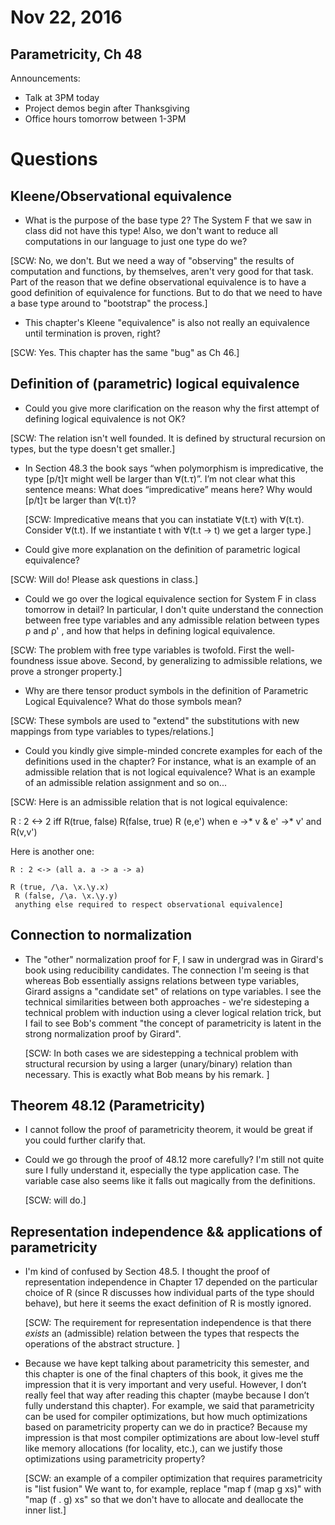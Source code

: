 # Nov 22, 2016

## Parametricity, Ch 48

Announcements:

- Talk at 3PM today 
- Project demos begin after Thanksgiving
- Office hours tomorrow between 1-3PM

# Questions

## Kleene/Observational equivalence

- What is the purpose of the base type 2? The System F that we saw in class
  did not have this type! Also, we don't want to reduce all computations in
  our language to just one type do we?

[SCW: No, we don't. But we need a way of "observing" the results of
computation and functions, by themselves, aren't very good for that task. Part
of the reason that we define observational equivalence is to have a good
definition of equivalence for functions. But to do that we need to have a base
type around to "bootstrap" the process.]

- This chapter's Kleene "equivalence" is also not really an equivalence until
  termination is proven, right?

[SCW: Yes. This chapter has the same "bug" as Ch 46.]


## Definition of (parametric) logical equivalence

- Could you give more clarification on the reason why the first attempt of
  defining logical equivalence is not OK?

[SCW: The relation isn't well founded. It is defined by structural recursion
on types, but the type doesn't get smaller.]

- In Section 48.3 the book says “when polymorphism is impredicative, the type
  [p/t]τ might well be larger than ∀(t.τ)”. I’m not clear what this sentence
  means: What does “impredicative” means here? Why would [p/t]τ be larger than
  ∀(t.τ)?

  [SCW: Impredicative means that you can instatiate ∀(t.τ) with ∀(t.τ).
  Consider ∀(t.t). If we instantiate t with ∀(t.t -> t) we get a larger type.]

- Could give more explanation on the definition of parametric logical
  equivalence?

[SCW: Will do! Please ask questions in class.]

- Could we go over the logical equivalence section for System F in class
  tomorrow in detail? In particular, I don't quite understand the connection
  between free type variables and any admissible relation between types ρ​ and
  ρ'​ , and how that helps in defining logical equivalence.

[SCW: The problem with free type variables is twofold. First the
well-foundness issue above. Second, by generalizing to admissible relations,
we prove a stronger property.]

- Why are there tensor product symbols in the definition of Parametric Logical
  Equivalence? What do those symbols mean?

[SCW: These symbols are used to "extend" the substitutions with new mappings
from type variables to types/relations.]

- Could you kindly give simple-minded concrete examples for each of the
  definitions used in the chapter? For instance, what is an example of an
  admissible relation that is not logical equivalence? What is an example of
  an admissible relation assignment and so on...

[SCW: Here is an admissible relation that is not logical equivalence:

  R : 2 <-> 2  iff
     R(true, false)
	  R(false, true)
	  R (e,e')         when  e ->* v  & e' ->* v' and R(v,v')

  Here is another one:

    R : 2 <-> (all a. a -> a -> a)

    R (true, /\a. \x.\y.x)
	 R (false, /\a. \x.\y.y)
	 anything else required to respect observational equivalence]


## Connection to normalization

- The "other" normalization proof for F, I saw in undergrad was in Girard's
  book using reducibility candidates. The connection I'm seeing is that
  whereas Bob essentially assigns relations between type variables, Girard
  assigns a "candidate set" of relations on type variables. I see the
  technical similarities between both approaches - we're sidesteping a
  technical problem with induction using a clever logical relation trick, but
  I fail to see Bob's comment "the concept of parametricity is latent in the
  strong normalization proof by Girard".

  [SCW: In both cases we are sidestepping a technical problem with structural
  recursion by using a larger (unary/binary) relation than necessary. This is
  exactly what Bob means by his remark. ]

## Theorem 48.12 (Parametricity)

- I cannot follow the proof of parametricity theorem, it would be great if you
  could further clarify that.

- Could we go through the proof of 48.12 more carefully? I'm still not quite
  sure I fully understand it, especially the type application case. The
  variable case also seems like it falls out magically from the definitions.

  [SCW: will do.]

## Representation independence && applications of parametricity

- I'm kind of confused by Section 48.5. I thought the proof of representation
  independence in Chapter 17 depended on the particular choice of R (since R
  discusses how individual parts of the type should behave), but here it seems
  the exact definition of R is mostly ignored.

  [SCW: The requirement for representation independence is that there *exists*
  an (admissible) relation between the types that respects the operations of
  the abstract structure. ]

- Because we have kept talking about parametricity this semester, and this
  chapter is one of the final chapters of this book, it gives me the
  impression that it is very important and very useful. However, I don’t
  really feel that way after reading this chapter (maybe because I don’t fully
  understand this chapter). For example, we said that parametricity can be
  used for compiler optimizations, but how much optimizations based on
  parametricity property can we do in practice? Because my impression is that
  most compiler optimizations are about low-level stuff like memory
  allocations (for locality, etc.), can we justify those optimizations using
  parametricity property?

  [SCW: an example of a compiler optimization that requires parametricity is "list fusion"
  We want to, for example, replace  "map f (map g xs)"  with "map (f . g) xs" so that we don't
  have to allocate and deallocate the inner list.]